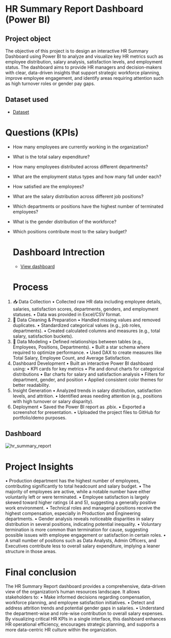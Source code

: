 # HR Summary Report Dashboard (Power BI)
## Project object
The objective of this project is to design an interactive HR Summary Dashboard using Power BI to analyze and visualize key HR metrics such as employee distribution, salary analysis, satisfaction levels, and employment status. The dashboard aims to provide HR managers and decision-makers with clear, data-driven insights that support strategic workforce planning, improve employee engagement, and identify areas requiring attention such as high turnover roles or gender pay gaps.

## Dataset used
- <a href="https://github.com/animeshdwived/HR-summary-report/blob/main/HRData.csv">Dataset</a>

# Questions (KPIs)
- How many employees are currently working in the organization?
- What is the total salary expenditure?
- How many employees distributed across different departments?
- What are the employment status types and how many fall under each?
- How satisfied are the employees?
- What are the salary distribution across different job positions?
- Which departments or positions have the highest number of terminated employees?
- What is the gender distribution of the workforce?
- Which positions contribute most to the salary budget?

  # Dashboard Intrection
  - <a href="https://github.com/animeshdwived/HR-summary-report/blob/main/HRData.csv">View dashboard</a>
  # Process
1.	📥 Data Collection
	•	Collected raw HR data including employee details, salaries, satisfaction scores, departments, genders, and employment statuses.
	•	Data was provided in Excel/CSV format.
2.	🧹 Data Cleaning & Preparation
	•	Handled missing values and removed duplicates.
	•	Standardized categorical values (e.g., job roles, departments).
	•	Created calculated columns and measures (e.g., total salary, satisfaction buckets).
3.	🔗 Data Modeling
	•	Defined relationships between tables (e.g., Employees, Positions, Departments).
	•	Built a star schema where required to optimize performance.
	•	Used DAX to create measures like Total Salary, Employee Count, and Average Satisfaction.
4.	Dashboard Development
	•	Built an interactive Power BI dashboard using:
	•	KPI cards for key metrics
	•	Pie and donut charts for categorical distributions
	•	Bar charts for salary and satisfaction analysis
	•	Filters for department, gender, and position
	•	Applied consistent color themes for better readability.
5.	Insight Generation
	•	Analyzed trends in salary distribution, satisfaction levels, and attrition.
        •	Identified areas needing attention (e.g., positions with high turnover or salary disparity).
6.	Deployment
	•	Saved the Power BI report as .pbix.
	•	Exported a screenshot for presentation.
	•	Uploaded the project files to GitHub for portfolio/demo purposes.

## Dashboard
![hr_summary_report](https://github.com/user-attachments/assets/9124867b-b99c-439c-bcfa-002933632390)

# Project Insights
•   Production department has the highest number of employees, contributing significantly to total headcount and salary budget.
•   The majority of employees are active, while a notable number have either voluntarily left or were terminated.
•   Employee satisfaction is largely skewed toward higher ratings (4 and 5), suggesting a generally positive work environment.
•   Technical roles and managerial positions receive the highest compensation, especially in Production and Engineering departments.
•   Gender analysis reveals noticeable disparities in salary distribution in several positions, indicating potential inequality.
•   Voluntary termination is more common than termination for cause, suggesting possible issues with employee engagement or satisfaction in certain roles.
•   A small number of positions such as Data Analysts, Admin Officers, and Executives contribute less to overall salary expenditure, implying a leaner 	 
    structure in those areas.

# Final conclusion
The HR Summary Report dashboard provides a comprehensive, data-driven view of the organization’s human resources landscape. It allows stakeholders to:
•   Make informed decisions regarding compensation, workforce planning, and employee satisfaction initiatives.
•   Detect and address attrition trends and potential gender gaps in salaries.
•   Understand the department-wise and role-wise contribution to overall salary expenses.
By visualizing critical HR KPIs in a single interface, this dashboard enhances HR operational efficiency, encourages strategic planning, and supports a more data-centric HR culture within the organization.
